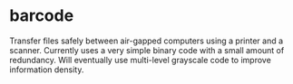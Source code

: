 # barcode

Transfer files safely between air-gapped computers using a printer and a scanner. Currently uses a very simple binary code with a small amount of redundancy. Will eventually use multi-level grayscale code to improve information density.

